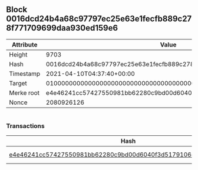 ## Block 0016dcd24b4a68c97797ec25e63e1fecfb889c278f771709699daa930ed159e6

Attribute | Value
--- | ---
Height | 9703
Hash | 0016dcd24b4a68c97797ec25e63e1fecfb889c278f771709699daa930ed159e6
Timestamp | 2021-04-10T04:37:40+00:00
Target | 0100000000000000000000000000000000000000000000000000000000000000
Merke root | e4e46241cc57427550981bb62280c9bd00d6040f3d5179106ce529b26b473060
Nonce | 2080926126

```

```

### Transactions

Hash | Amount
--- | ---
[e4e46241cc57427550981bb62280c9bd00d6040f3d5179106ce529b26b473060](e4e46241cc57427550981bb62280c9bd00d6040f3d5179106ce529b26b473060.md) | 10.00000000 SKEPTI 
